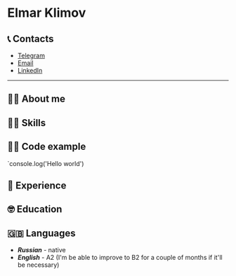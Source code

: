 # Elmar Klimov

## 📞 Contacts

* [Telegram](https://t.me/klimelm) 
* [Email](klimelm@gmail.com)
* [LinkedIn](https://www.linkedin.com/in/elmar-klimov)

***

## 💁‍♂️ About me

## 🤹‍♂️ Skills

## 👨‍💻 Code example
`console.log('Hello world')

## 🥷 Experience

## 🤓 Education

## 🇬🇧 Languages
- ***Russian*** - native
- ***English*** - A2 (I'm be able to improve to B2 for a couple of months if it'll be necessary)